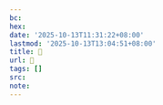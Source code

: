 ```yaml
---
bc:
hex:
date: '2025-10-13T11:31:22+08:00'
lastmod: '2025-10-13T13:04:51+08:00'
title: 󰩋
url: 󰩋
tags: []
src:
note:
---
```

